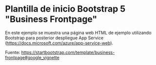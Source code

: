 # Plantilla de inicio Bootstrap 5 "Business Frontpage"

En este ejemplo se muestra una página web HTML de ejemplo utilizando Bootstrap para posterior despliegue App Service (https://docs.microsoft.com/azure/app-service-web). 

Fuente: https://startbootstrap.com/template/business-frontpage#google_vignette

